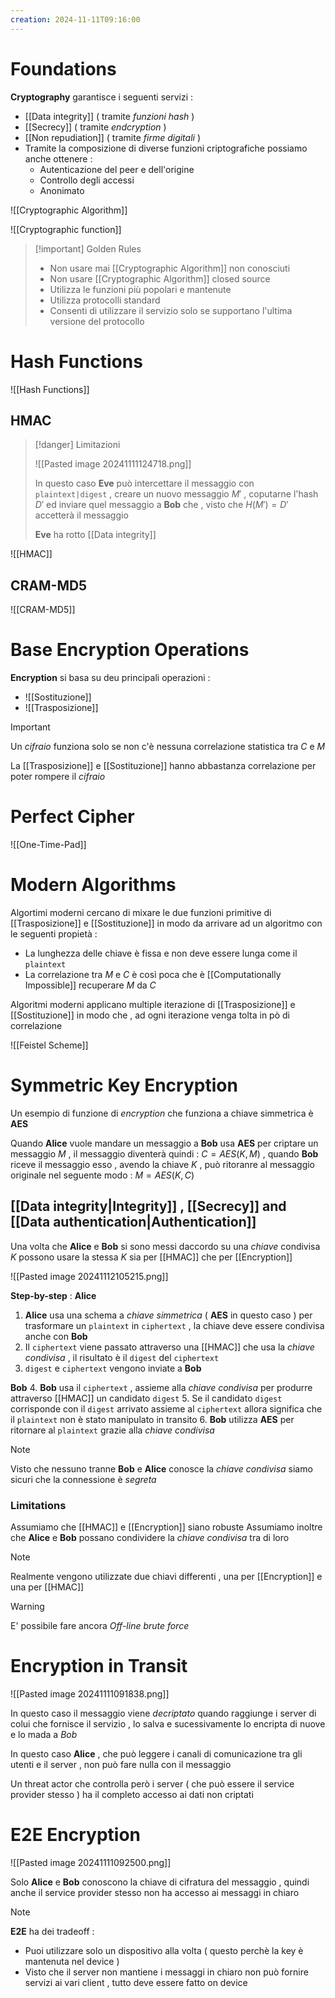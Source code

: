 ```yaml
---
creation: 2024-11-11T09:16:00
---
```

# Foundations 

**Cryptography** garantisce i seguenti servizi : 
+ [[Data integrity]] ( tramite *funzioni hash* )
+ [[Secrecy]] ( tramite *endcryption* )
+ [[Non repudiation]] ( tramite *firme digitali* )
+ Tramite la composizione di diverse funzioni criptografiche possiamo anche ottenere : 
	+ Autenticazione del peer e dell'origine
	+ Controllo degli accessi
	+ Anonimato

![[Cryptographic Algorithm]]

![[Cryptographic function]]

>[!important] Golden Rules
>
>+ Non usare mai [[Cryptographic Algorithm]] non conosciuti
>+ Non usare [[Cryptographic Algorithm]] closed source
>+ Utilizza le funzioni più popolari e mantenute 
>+ Utilizza protocolli standard 
>+ Consenti di utilizzare il servizio solo se supportano l'ultima versione del protocollo

# Hash Functions

![[Hash Functions]]

## HMAC

>[!danger] Limitazioni
>
>![[Pasted image 20241111124718.png]]
>
>In questo caso **Eve** può intercettare il messaggio con `plaintext|digest` , creare un nuovo messaggio $M'$ , coputarne l'hash $D'$ ed inviare quel messaggio a **Bob** che , visto che $H(M') = D'$ accetterà il messaggio
>
>**Eve** ha rotto [[Data integrity]]

![[HMAC]]

## CRAM-MD5

![[CRAM-MD5]]

# Base Encryption Operations

**Encryption** si basa su deu principali operazioni : 
+ ![[Sostituzione]]
+ ![[Trasposizione]] 
>[!important] 
>
>Un *cifraio* funziona solo se non c'è nessuna correlazione statistica tra $C$ e $M$ 
>
>La [[Trasposizione]] e [[Sostituzione]] hanno abbastanza correlazione per poter rompere il *cifraio* 
# Perfect Cipher

![[One-Time-Pad]]

# Modern Algorithms

Algortimi moderni cercano di mixare le due funzioni primitive di [[Trasposizione]] e [[Sostituzione]] in modo da arrivare ad un algoritmo con le seguenti propietà : 
+ La lunghezza delle chiave è fissa e non deve essere lunga come il `plaintext`
+ La correlazione tra $M$ e $C$ è così poca che è [[Computationally Impossible]] recuperare $M$ da $C$ 

Algoritmi moderni applicano multiple iterazione di [[Trasposizione]] e [[Sostituzione]] in modo che , ad ogni iterazione venga tolta in pò di correlazione 

![[Feistel Scheme]]
# Symmetric Key Encryption

Un esempio di funzione di *encryption* che funziona a chiave simmetrica è **AES**

Quando **Alice** vuole mandare un messaggio a **Bob** usa **AES** per criptare un messaggio $M$ , il messaggio diventerà quindi : $C=AES(K,M)$  , quando **Bob** riceve il messaggio esso , avendo la chiave $K$ , può ritoranre al messaggio originale nel seguente modo : $M=AES(K,C)$  

## [[Data integrity|Integrity]] , [[Secrecy]] and [[Data authentication|Authentication]]

Una volta che **Alice** e **Bob** si sono messi daccordo su una *chiave* condivisa $K$ possono usare la stessa $K$ sia per [[HMAC]] che per [[Encryption]]  

![[Pasted image 20241112105215.png]]

**Step-by-step** : 
**Alice**
1. **Alice** usa una schema a *chiave simmetrica* ( **AES** in questo caso ) per trasformare un `plaintext` in `ciphertext` , la chiave deve essere condivisa anche con **Bob**
2. Il `ciphertext` viene passato attraverso una [[HMAC]] che usa la *chiave condivisa* , il risultato è il `digest` del `ciphertext`
3. `digest` e `ciphertext` vengono inviate a **Bob**

**Bob**
4. **Bob** usa il `ciphertext` , assieme alla *chiave condivisa* per produrre attraverso [[HMAC]] un candidato `digest` 
5. Se il candidato `digest` corrisponde con il `digest` arrivato assieme al `ciphertext` allora significa che il `plaintext` non è stato manipulato in transito
6. **Bob** utilizza **AES** per ritornare al `plaintext` grazie alla *chiave condivisa* 

>[!note] 
>Visto che nessuno tranne **Bob** e **Alice** conosce la *chiave condivisa* siamo sicuri che la connessione è *segreta*

### Limitations

Assumiamo che [[HMAC]] e [[Encryption]] siano robuste
Assumiamo inoltre che **Alice** e **Bob** possano condividere la *chiave condivisa* tra di loro

>[!note] 
>Realmente vengono utilizzate due chiavi differenti , una per [[Encryption]] e una per [[HMAC]] 

>[!warning] 
>E' possibile fare ancora *Off-line brute force*
# Encryption in Transit

![[Pasted image 20241111091838.png]]

In questo caso il messaggio viene *decriptato* quando raggiunge i server di colui che fornisce il servizio , lo salva e sucessivamente lo encripta di nuove e lo mada a *Bob*

In questo caso **Alice** , che può leggere i canali di comunicazione tra gli utenti e il server , non può fare nulla con il messaggio 

Un threat actor che controlla però i server ( che può essere il service provider stesso ) ha il completo accesso ai dati non criptati 
# E2E Encryption

![[Pasted image 20241111092500.png]]

Solo **Alice** e **Bob** conoscono la chiave di cifratura del messaggio , quindi anche il service provider stesso non ha accesso ai messaggi in chiaro 

>[!note] 
>
>**E2E** ha dei tradeoff : 
>+ Puoi utilizzare solo un dispositivo alla volta ( questo perchè la key è mantenuta nel device ) 
>+ Visto che il server non mantiene i messaggi in chiaro non può fornire servizi ai vari client , tutto deve essere fatto on device
